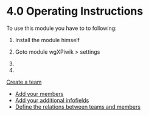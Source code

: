 # 4.0 Operating Instructions

To use this module you have to to following:
1. Install the module himself
2. Goto module wgXPiwik > settings
3. 

3. 

[Create a team](2admin_teams.md)
* [Add your members](2admin_members.md)
* [Add your additional infofields](2admin_infofields.md)
* [Define the relations between teams and members](2admin_relations.md)
